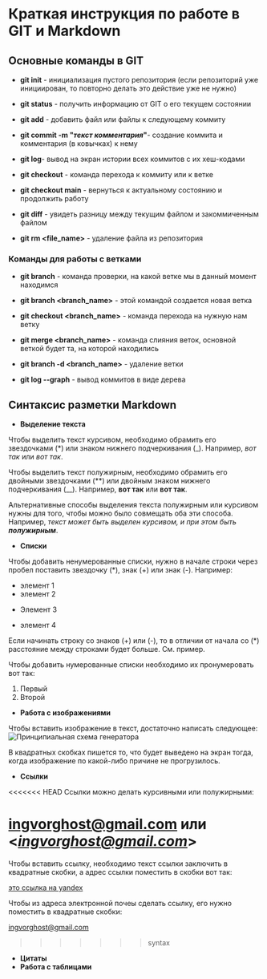 # Краткая инструкция по работе в GIT и Markdown
## Основные команды в GIT

+ **git init** - инициализация пустого репозитория (если репозиторий уже инициирован, то повторно делать это действие уже не нужно)

+ **git status** - получить информацию от GIT о его текущем состоянии
+ **git add** - добавить файл или файлы к следующему коммиту
+ **git commit -m "*текст комментария*"**- создание коммита и комментария (в ковычках) к нему
+ **git log**- вывод на экран истории всех коммитов с их хеш-кодами
+ **git checkout** - команда перехода к коммиту или к ветке
+ **git checkout main** - вернуться к актуальному состоянию и продолжить работу
+ **git diff** - увидеть разницу между текущим файлом и закоммиченным файлом
+ **git rm <file_name>** - удаление файла из репозитория
### Команды для работы с ветками
+ **git branch** - команда проверки, на какой ветке мы в данный момент находимся
+ **git branch <branch_name>** - этой командой создается новая ветка

+ **git checkout <branch_name>** - команда перехода на нужную нам ветку
+ **git merge <branch_name>** - команда слияния веток, основной веткой будет та, на которой находились
+ **git branch -d <branch_name>** - удаление ветки
+ **git log --graph** - вывод коммитов в виде дерева

## Синтаксис разметки Markdown
+ **Выделение текста**

Чтобы выделить текст курсивом, необходимо обрамить его звездочками (*) или знаком нижнего подчеркивания (_). Например, *вот так* или _вот так_.

Чтобы выделить текст полужирным, необходимо обрамить его двойными звездочками (**) или двойным знаком нижнего подчеркивания (__). Например, **вот так** или __вот так__.

Альтернативные способы выделения текста полужирным или курсивом нужны для того, чтобы можно было совмещать оба эти способа. Например, _текст может быть выделен курсивом, и при этом быть **полужирным**_.
+ **Списки**

Чтобы добавить ненумерованные списки, нужно в начале строки через пробел поставить звездочку (*), знак (+) или знак (-). Например:
* элемент 1
* элемент 2
+ Элемент 3
- элемент 4

Если начинать строку со знаков (+) или (-), то в отличии от начала со (*) расстояние между строками будет больше. См. пример.

Чтобы добавить нумерованные списки необходимо их пронумеровать вот так:

1. Первый
2. Второй


+ **Работа с изображениями**

Чтобы вставить изображение в текст, достаточно написать следующее:
![Принципиальная схема генератора](090.jpg)

В квадратных скобках пишется то, что будет выведено на экран тогда, когда изображение по какой-либо причине не прогрузилось.

+ **Ссылки**

<<<<<<< HEAD
Ссылки можно делать курсивными или полужирными:

**<ingvorghost@gmail.com>** или <_**ingvorghost@gmail.com**_>
=======
Чтобы вставить ссылку, необходимо текст ссылки заключить в квадратные скобки, а адрес ссылки поместить в скобки вот так:

[это ссылка на yandex](https://ya.ru/)

Чтобы из адреса электронной почеы сделать ссылку, его нужно поместить в квадратные скобки:

<ingvorghost@gmail.com>


>>>>>>> syntax
+ **Цитаты**
+ **Работа с таблицами**